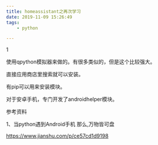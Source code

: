 ```yaml
---
title: homeassistant之再次学习
date: 2019-11-09 15:26:49
tags:
	- python

---
```


1

使用qpython模拟器来做的。有很多类似的，但是这个比较强大。

直接应用商店里搜索就可以安装。

有pip可以用来安装模块。

对于安卓手机，专门开发了androidhelper模块。







参考资料

1、当python遇到Android手机 那么,万物皆可盘

https://www.jianshu.com/p/ce57cd1d9198